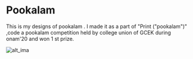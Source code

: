 # Pookalam
This is my designs of  pookalam . I made it as a part of  "Print ("pookalam")" ,code a pookalam competition held by college union of GCEK  during onam'20 and won 1 st prize.

![alt_ima](https://github.com/akhilackgopal/Pookalam/blob/master/akhila_pookalam1.png)
